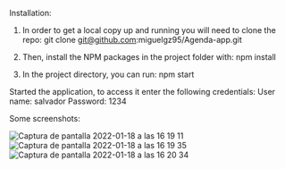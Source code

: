 Installation:
1. In order to get a local copy up and running you will need to clone the repo:
git clone git@github.com:miguelgz95/Agenda-app.git

2. Then, install the NPM packages in the project folder with:
npm install

3. In the project directory, you can run:
npm start

Started the application, to access it enter the following credentials:
User name: salvador
Password: 1234

Some screenshots:

![Captura de pantalla 2022-01-18 a las 16 19 11](https://user-images.githubusercontent.com/90695378/149965768-c68527d4-fc0b-4792-a228-6d5df5587586.png)
![Captura de pantalla 2022-01-18 a las 16 19 35](https://user-images.githubusercontent.com/90695378/149965826-9f473221-642e-4093-a9ae-62faa2ed8860.png)
![Captura de pantalla 2022-01-18 a las 16 20 34](https://user-images.githubusercontent.com/90695378/149965848-cbcb4546-4d1d-47c5-a2b3-5b41329270e9.png)
